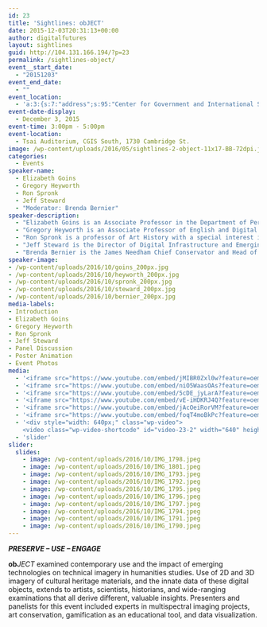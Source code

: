 ```yaml
---
id: 23
title: 'Sightlines: obJECT'
date: 2015-12-03T20:31:13+00:00
author: digitalfutures
layout: sightlines
guid: http://104.131.166.194/?p=23
permalink: /sightlines-object/
event__start_date:
  - "20151203"
event_end_date:
  - ""
event_location:
  - 'a:3:{s:7:"address";s:95:"Center for Government and International Studies, Cambridge Street, Cambridge, MA, United States";s:3:"lat";s:17:"42.37563519999999";s:3:"lng";s:18:"-71.11321179999999";}'
event-date-display:
  - December 3, 2015
event-time: 3:00pm - 5:00pm
event-location:
  - Tsai Auditorium, CGIS South, 1730 Cambridge St.
image: /wp-content/uploads/2016/05/sightlines-2-object-11x17-BB-72dpi.jpg
categories:
  - Events
speaker-name:
  - Elizabeth Goins
  - Gregory Heyworth
  - Ron Spronk
  - Jeff Steward
  - "Moderator: Brenda Bernier"
speaker-description:
  - "Elizabeth Goins is an Associate Professor in the Department of Performing Arts & Visual Culture at Rochester Institute of Technology. She is the primary liaison with the <a href='http://magic.rit.edu/projects/mgti.html'>RIT MAGIC Center’s Museum and Technology Initiative.</a> The MAGIC (Media Arts Games Interaction Creativity) Center’s mission is to lead higher education in the exploration, experimentation, design, development, and deployment of interactive, experimental, expressive and social media. Projects connected to the Museum initiative explore ways interactivity with museum collections, create games to change the way that visitors interact with the collection, and improve understanding of cultural heritage collections via digitally augmented experiences. She has recently developed The Garden, which explores the symbolism of Jheronimus Bosch through gameplay."
  - "Gregory Heyworth is an Associate Professor of English and Digital Humanities at the University of Mississippi. After taking a BA in English from Cambridge and a Ph.D. from Princeton in Comparative Literature, Gregory Heyworth began his career at the University of Mississippi as a medievalist with a specialty in textual studies and classical influence. His first book, Desiring Bodies: Ovidian Romance and the Cult of Form (Notre Dame, 2009), won the 2010 Choice Oustanding Academic Title award. His interest in textual science and digital humanities began with his edition of the badly damaged Old French poem Les Eschez d’Amours (Brill, 2013) which he recovered using a transportable multispectral imaging system he developed with a grant from the National Center for Preservation Technology and Training. In 2010, Heyworth founded and now directs the <a href='http://www.lazarusprojectimaging.com/'>Lazarus Project</a>, a non-profit initiative to recover damaged cultural hertitage objects using various imaging technologies. Since its inception, the Lazarus Project has digitally restored scores of damaged works and objects in libraries and collections around the world, including the Vercelli Book and the Martellus Map; it has supported the research of numerous scholars by offering its technology and expertise, and has launched major multispectral digitization projects in Chartres, Tblisi, and Vercelli. Behind the Lazarus Project is a curriculum in textual science that Heyworth developed to train students in a combination of the history of the book, codicology, and spectral imaging, imaging science, and digital display. He is currently working on an edition of the oldest translation of the Gospels into Latin, a book entitled Textual Science and the Future of the Past with Roger Easton, and a promising neural net approach to manuscript OCR."
  - "Ron Spronk is a professor of Art History with a special interest in painting materials and techniques. He studies the genesis of easel paintings (from Van Eyck to Mondrian) with techniques such as infrared reflectography and X-radiography. Originally from the Netherlands, he moved to the USA in 1993 to start work towards his Ph.D. at Indiana University, Bloomington. Before coming to Queen’s in 2007, he worked at the Harvard Art Museums for 13 years where he undertook several interdisciplinary research and exhibition projects, closely collaborating with other art historians, conservators and conservation scientists. Among his many publications are two award-winning books: Mondrian: The Transatlantic Paintings (with Harry Cooper) was awarded the 2002 College Art Association/Heritage Preservation Joint Award for Distinction in Scholarship and Conservation, and Prayers and Portraits, Unfolding the Netherlandish Diptych (with John Hand and Cathy Metzger) received the 2007 George Wittenborn Memorial Book Award from the Art Libraries Society of North America. In addition to his professorship at Queen’s, Ron Spronk also holds the Jheronimus Bosch Chair at Radboud University in Nijmegen, the Netherlands. He is currently participating in the <a href='http://boschproject.org/'>Bosch Research and Conservation Project</a>, which will result in a major exhibition in ‘s-Hertogenbosch in 2016 and in a new monograph on this enigmatic artist. He is also closely involved in the current conservation/restoration treatment of the Ghent Altarpiece, for which he coordinated the innovative on-line research tool Closer to Van Eyck. At Queen’s, he is currently establishing QU-MoLTAH, a mobile laboratory for technical art history. With this facility, small groups of graduate students will be performing technical examinations in museums in Ontario and beyond."
  - "Jeff Steward is the Director of Digital Infrastructure and Emerging Technology (DIET) at the Harvard Art Museums. For the past 17 years he has worked at museums with museum data. He provides leadership and guidance on the use of a wide range of technologies at the museums to reshape the museum experience inside and out. Some of his work is found at <a href='Jeff Steward is the Director of Digital Infrastructure and Emerging Technology (DIET) at the Harvard Art Museums. For the past 17 years he has worked at museums with museum data. He provides leadership and guidance on the use of a wide range of technologies at the museums to reshape the museum experience inside and out. Some of his work is found at <a href='https://vimeo.com/channels/705959'>https://vimeo.com/channels/705959</a>."
  - "Brenda Bernier is the James Needham Chief Conservator and Head of the Weissman Preservation Center at Harvard Library, where she has served for eight years as the senior photograph conservator. She is active in the field, serving on local and national committees, teaching workshops, and presenting new research. Brenda’s conservation and preservation experience has been shaped by working in such diverse institutions as the National Archives and Records Administration, the U.S. Holocaust Memorial Museum, and the Baltimore Museum of Art. She has a master’s degree in photograph conservation from the Winterthur/University of Delaware Program in Art Conservation and a B.A. in Art History from Virginia Commonwealth University."
speaker-image:
- /wp-content/uploads/2016/10/goins_200px.jpg
- /wp-content/uploads/2016/10/heyworth_200px.jpg
- /wp-content/uploads/2016/10/spronk_200px.jpg
- /wp-content/uploads/2016/10/steward_200px.jpg
- /wp-content/uploads/2016/10/bernier_200px.jpg
media-labels:
- Introduction
- Elizabeth Goins
- Gregory Heyworth
- Ron Spronk
- Jeff Steward
- Panel Discussion
- Poster Animation
- Event Photos
media:
  - '<iframe src="https://www.youtube.com/embed/jMIBR0Zxl0w?feature=oembed" frameborder="0" allow="accelerometer; autoplay; encrypted-media; gyroscope; picture-in-picture" allowfullscreen=""></iframe>'
  - '<iframe src="https://www.youtube.com/embed/niO5WaasOAs?feature=oembed" frameborder="0" allow="accelerometer; autoplay; encrypted-media; gyroscope; picture-in-picture" allowfullscreen=""></iframe>'
  - '<iframe src="https://www.youtube.com/embed/5cDE_jyLarA?feature=oembed" frameborder="0" allow="accelerometer; autoplay; encrypted-media; gyroscope; picture-in-picture" allowfullscreen=""></iframe>'
  - '<iframe src="https://www.youtube.com/embed/vE-iHDKRJ4Q?feature=oembed" frameborder="0" allow="accelerometer; autoplay; encrypted-media; gyroscope; picture-in-picture" allowfullscreen=""></iframe>'
  - '<iframe src="https://www.youtube.com/embed/jAcOeiRorVM?feature=oembed" frameborder="0" allow="accelerometer; autoplay; encrypted-media; gyroscope; picture-in-picture" allowfullscreen=""></iframe>'
  - '<iframe src="https://www.youtube.com/embed/foqT4moBkPc?feature=oembed" frameborder="0" allow="accelerometer; autoplay; encrypted-media; gyroscope; picture-in-picture" allowfullscreen=""></iframe>'
  - '<div style="width: 640px;" class="wp-video">
    <video class="wp-video-shortcode" id="video-23-2" width="640" height="360" preload="metadata" controls="controls"><source type="video/mp4" src="/wp-content/uploads/2016/10/2-obJECT_ani-w_BB.mp4?_=2"></source><a href="/wp-content/uploads/2016/10/2-obJECT_ani-w_BB.mp4">/wp-content/uploads/2016/10/2-obJECT_ani-w_BB.mp4</a></video></div>'
  - 'slider'
slider:
  slides:
    - image: /wp-content/uploads/2016/10/IMG_1798.jpeg
    - image: /wp-content/uploads/2016/10/IMG_1801.jpeg
    - image: /wp-content/uploads/2016/10/IMG_1793.jpeg
    - image: /wp-content/uploads/2016/10/IMG_1792.jpeg
    - image: /wp-content/uploads/2016/10/IMG_1795.jpeg
    - image: /wp-content/uploads/2016/10/IMG_1796.jpeg
    - image: /wp-content/uploads/2016/10/IMG_1797.jpeg
    - image: /wp-content/uploads/2016/10/IMG_1794.jpeg
    - image: /wp-content/uploads/2016/10/IMG_1791.jpeg
    - image: /wp-content/uploads/2016/10/IMG_1790.jpeg
---
```

<p>
  <em><strong>PRESERVE &#8211; USE &#8211; ENGAGE</strong></em>
</p>

<p>
  <strong>ob</strong><em>JECT</em> examined contemporary use and the impact of emerging technologies on technical imagery in humanities studies. Use of 2D and 3D imagery of cultural heritage materials, and the innate data of these digital objects, extends to artists, scientists, historians, and wide-ranging examinations that all derive different, valuable insights. Presenters and panelists for this event included experts in multispectral imaging projects, art conservation, gamification as an educational tool, and data visualization.
</p>
